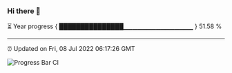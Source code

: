### Hi there 👋

⏳ Year progress { ███████████████▁▁▁▁▁▁▁▁▁▁▁▁▁▁▁ } 51.58 %

---

⏰ Updated on Fri, 08 Jul 2022 06:17:26 GMT

![Progress Bar CI](https://github.com/liununu/liununu/workflows/Progress%20Bar%20CI/badge.svg)
